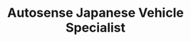---
title: "Autosense Japanese Vehicle Specialist"
url: /aberbeeg/autosense-japanese-vehicle-specialist/
shop: Autowerkstatt
---